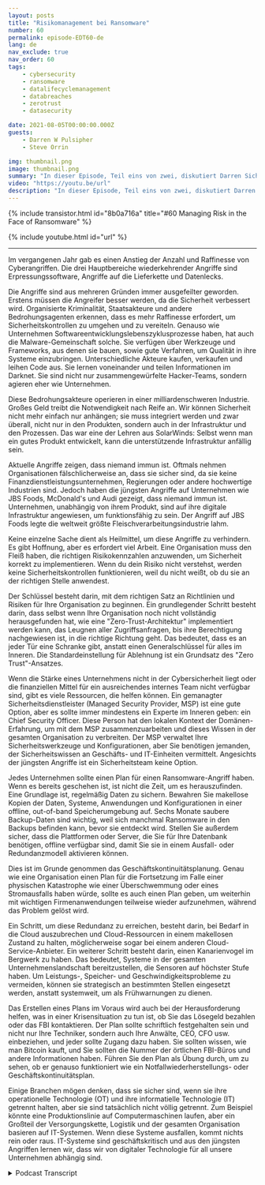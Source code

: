 ```yaml
---
layout: posts
title: "Risikomanagement bei Ransomware"
number: 60
permalink: episode-EDT60-de
lang: de
nav_exclude: true
nav_order: 60
tags:
    - cybersecurity
    - ransomware
    - datalifecyclemanagement
    - databreaches
    - zerotrust
    - datasecurity

date: 2021-08-05T00:00:00.000Z
guests:
    - Darren W Pulsipher
    - Steve Orrin

img: thumbnail.png
image: thumbnail.png
summary: "In dieser Episode, Teil eins von zwei, diskutiert Darren Sicherheitstrends mit seinem häufigen Gast Steve Orrin, CTO von Intel, Federal. Im vergangenen Jahr gab es einen Anstieg der Anzahl und der Raffinesse von Cyberangriffen. Die drei wichtigsten Bereiche wiederkehrender Angriffe sind Ransomware, Angriffe auf die Lieferkette und Datenlecks."
video: "https://youtu.be/url"
description: "In dieser Episode, Teil eins von zwei, diskutiert Darren Sicherheitstrends mit seinem häufigen Gast Steve Orrin, CTO von Intel, Federal. Im vergangenen Jahr gab es einen Anstieg der Anzahl und der Raffinesse von Cyberangriffen. Die drei wichtigsten Bereiche wiederkehrender Angriffe sind Ransomware, Angriffe auf die Lieferkette und Datenlecks."
---
```


<div>
{% include transistor.html id="8b0a716a" title="#60 Managing Risk in the Face of Ransomware" %}

{% include youtube.html id="url" %}
</div>

---

Im vergangenen Jahr gab es einen Anstieg der Anzahl und Raffinesse von Cyberangriffen. Die drei Hauptbereiche wiederkehrender Angriffe sind Erpressungssoftware, Angriffe auf die Lieferkette und Datenlecks.

Die Angriffe sind aus mehreren Gründen immer ausgefeilter geworden. Erstens müssen die Angreifer besser werden, da die Sicherheit verbessert wird. Organisierte Kriminalität, Staatsakteure und andere Bedrohungsagenten erkennen, dass es mehr Raffinesse erfordert, um Sicherheitskontrollen zu umgehen und zu vereiteln. Genauso wie Unternehmen Softwareentwicklungslebenszyklusprozesse haben, hat auch die Malware-Gemeinschaft solche. Sie verfügen über Werkzeuge und Frameworks, aus denen sie bauen, sowie gute Verfahren, um Qualität in ihre Systeme einzubringen. Unterschiedliche Akteure kaufen, verkaufen und leihen Code aus. Sie lernen voneinander und teilen Informationen im Darknet. Sie sind nicht nur zusammengewürfelte Hacker-Teams, sondern agieren eher wie Unternehmen.

Diese Bedrohungsakteure operieren in einer milliardenschweren Industrie. Großes Geld treibt die Notwendigkeit nach Reife an. Wir können Sicherheit nicht mehr einfach nur anhängen; sie muss integriert werden und zwar überall, nicht nur in den Produkten, sondern auch in der Infrastruktur und den Prozessen. Das war eine der Lehren aus SolarWinds: Selbst wenn man ein gutes Produkt entwickelt, kann die unterstützende Infrastruktur anfällig sein.

Aktuelle Angriffe zeigen, dass niemand immun ist. Oftmals nehmen Organisationen fälschlicherweise an, dass sie sicher sind, da sie keine Finanzdienstleistungsunternehmen, Regierungen oder andere hochwertige Industrien sind. Jedoch haben die jüngsten Angriffe auf Unternehmen wie JBS Foods, McDonald's und Audi gezeigt, dass niemand immun ist. Unternehmen, unabhängig von ihrem Produkt, sind auf ihre digitale Infrastruktur angewiesen, um funktionsfähig zu sein. Der Angriff auf JBS Foods legte die weltweit größte Fleischverarbeitungsindustrie lahm.

Keine einzelne Sache dient als Heilmittel, um diese Angriffe zu verhindern. Es gibt Hoffnung, aber es erfordert viel Arbeit. Eine Organisation muss den Fleiß haben, die richtigen Risikokennzahlen anzuwenden, um Sicherheit korrekt zu implementieren. Wenn du dein Risiko nicht verstehst, werden keine Sicherheitskontrollen funktionieren, weil du nicht weißt, ob du sie an der richtigen Stelle anwendest.

Der Schlüssel besteht darin, mit dem richtigen Satz an Richtlinien und Risiken für Ihre Organisation zu beginnen. Ein grundlegender Schritt besteht darin, dass selbst wenn Ihre Organisation noch nicht vollständig herausgefunden hat, wie eine "Zero-Trust-Architektur" implementiert werden kann, das Leugnen aller Zugriffsanfragen, bis ihre Berechtigung nachgewiesen ist, in die richtige Richtung geht. Das bedeutet, dass es an jeder Tür eine Schranke gibt, anstatt einen Generalschlüssel für alles im Inneren. Die Standardeinstellung für Ablehnung ist ein Grundsatz des "Zero Trust"-Ansatzes.

Wenn die Stärke eines Unternehmens nicht in der Cybersicherheit liegt oder die finanziellen Mittel für ein ausreichendes internes Team nicht verfügbar sind, gibt es viele Ressourcen, die helfen können. Ein gemanagter Sicherheitsdienstleister (Managed Security Provider, MSP) ist eine gute Option, aber es sollte immer mindestens ein Experte im Inneren geben: ein Chief Security Officer. Diese Person hat den lokalen Kontext der Domänen-Erfahrung, um mit dem MSP zusammenzuarbeiten und dieses Wissen in der gesamten Organisation zu verbreiten. Der MSP verwaltet Ihre Sicherheitswerkzeuge und Konfigurationen, aber Sie benötigen jemanden, der Sicherheitswissen an Geschäfts- und IT-Einheiten vermittelt. Angesichts der jüngsten Angriffe ist ein Sicherheitsteam keine Option.

Jedes Unternehmen sollte einen Plan für einen Ransomware-Angriff haben. Wenn es bereits geschehen ist, ist nicht die Zeit, um es herauszufinden. Eine Grundlage ist, regelmäßig Daten zu sichern. Bewahren Sie makellose Kopien der Daten, Systeme, Anwendungen und Konfigurationen in einer offline, out-of-band Speicherumgebung auf. Sechs Monate saubere Backup-Daten sind wichtig, weil sich manchmal Ransomware in den Backups befinden kann, bevor sie entdeckt wird. Stellen Sie außerdem sicher, dass die Plattformen oder Server, die Sie für Ihre Datenbank benötigen, offline verfügbar sind, damit Sie sie in einem Ausfall- oder Redundanzmodell aktivieren können.

Dies ist im Grunde genommen das Geschäftskontinuitätsplanung. Genau wie eine Organisation einen Plan für die Fortsetzung im Falle einer physischen Katastrophe wie einer Überschwemmung oder eines Stromausfalls haben würde, sollte es auch einen Plan geben, um weiterhin mit wichtigen Firmenanwendungen teilweise wieder aufzunehmen, während das Problem gelöst wird.

Ein Schritt, um diese Redundanz zu erreichen, besteht darin, bei Bedarf in die Cloud auszubrechen und Cloud-Ressourcen in einem makellosen Zustand zu halten, möglicherweise sogar bei einem anderen Cloud-Service-Anbieter. Ein weiterer Schritt besteht darin, einen Kanarienvogel im Bergwerk zu haben. Das bedeutet, Systeme in der gesamten Unternehmenslandschaft bereitzustellen, die Sensoren auf höchster Stufe haben. Um Leistungs-, Speicher- und Geschwindigkeitsprobleme zu vermeiden, können sie strategisch an bestimmten Stellen eingesetzt werden, anstatt systemweit, um als Frühwarnungen zu dienen.

Das Erstellen eines Plans im Voraus wird auch bei der Herausforderung helfen, was in einer Krisensituation zu tun ist, ob Sie das Lösegeld bezahlen oder das FBI kontaktieren. Der Plan sollte schriftlich festgehalten sein und nicht nur Ihre Techniker, sondern auch Ihre Anwälte, CEO, CFO usw. einbeziehen, und jeder sollte Zugang dazu haben. Sie sollten wissen, wie man Bitcoin kauft, und Sie sollten die Nummer der örtlichen FBI-Büros und andere Informationen haben. Führen Sie den Plan als Übung durch, um zu sehen, ob er genauso funktioniert wie ein Notfallwiederherstellungs- oder Geschäftskontinuitätsplan.

Einige Branchen mögen denken, dass sie sicher sind, wenn sie ihre operationelle Technologie (OT) und ihre informatielle Technologie (IT) getrennt halten, aber sie sind tatsächlich nicht völlig getrennt. Zum Beispiel könnte eine Produktionslinie auf Computermaschinen laufen, aber ein Großteil der Versorgungskette, Logistik und der gesamten Organisation basieren auf IT-Systemen. Wenn diese Systeme ausfallen, kommt nichts rein oder raus. IT-Systeme sind geschäftskritisch und aus den jüngsten Angriffen lernen wir, dass wir von digitaler Technologie für all unsere Unternehmen abhängig sind.



<details>
<summary> Podcast Transcript </summary>

<p></p>

</details>
